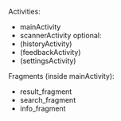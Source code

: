 Activities:
- mainActivity
- scannerActivity
optional:
- (historyActivity)
- (feedbackActivity)
- (settingsActivity)

Fragments (inside mainActivity):
- result_fragment
- search_fragment
- info_fragment